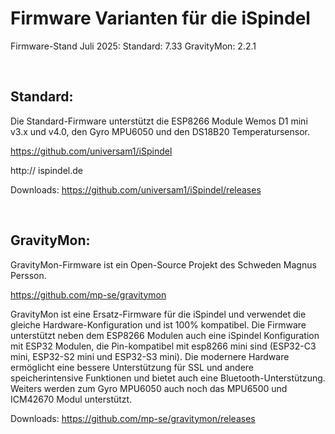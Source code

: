 
# Firmware Varianten für die iSpindel

Firmware-Stand Juli 2025:   Standard: 7.33  GravityMon: 2.2.1

&nbsp;
## Standard:

Die Standard-Firmware unterstützt die ESP8266 Module Wemos D1 mini v3.x und v4.0, den Gyro MPU6050 und den DS18B20 Temperatursensor.

https://github.com/universam1/iSpindel

http:// ispindel.de

Downloads: https://github.com/universam1/iSpindel/releases

&nbsp;
## GravityMon:

GravityMon-Firmware ist ein Open-Source Projekt des Schweden Magnus Persson.

https://github.com/mp-se/gravitymon

GravityMon ist eine Ersatz-Firmware für die iSpindel und verwendet die gleiche Hardware-Konfiguration und ist 100% kompatibel.
Die Firmware unterstützt neben dem ESP8266 Modulen auch eine iSpindel Konfiguration mit ESP32 Modulen, die Pin-kompatibel mit esp8266 mini sind (ESP32-C3 mini, ESP32-S2 mini und ESP32-S3 mini). Die modernere Hardware ermöglicht eine bessere Unterstützung für SSL und andere speicherintensive Funktionen und bietet auch eine Bluetooth-Unterstützung. Weiters werden zum Gyro MPU6050 auch noch das MPU6500 und ICM42670 Modul unterstützt.

Downloads: https://github.com/mp-se/gravitymon/releases



